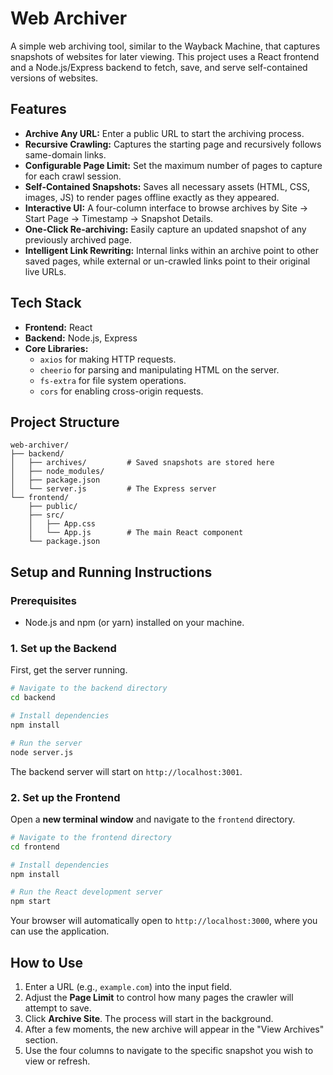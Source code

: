 # Web Archiver

A simple web archiving tool, similar to the Wayback Machine, that captures snapshots of websites for later viewing. This project uses a React frontend and a Node.js/Express backend to fetch, save, and serve self-contained versions of websites.

## Features

  * **Archive Any URL:** Enter a public URL to start the archiving process.
  * **Recursive Crawling:** Captures the starting page and recursively follows same-domain links.
  * **Configurable Page Limit:** Set the maximum number of pages to capture for each crawl session.
  * **Self-Contained Snapshots:** Saves all necessary assets (HTML, CSS, images, JS) to render pages offline exactly as they appeared.
  * **Interactive UI:** A four-column interface to browse archives by Site -\> Start Page -\> Timestamp -\> Snapshot Details.
  * **One-Click Re-archiving:** Easily capture an updated snapshot of any previously archived page.
  * **Intelligent Link Rewriting:** Internal links within an archive point to other saved pages, while external or un-crawled links point to their original live URLs.

## Tech Stack

  * **Frontend:** React
  * **Backend:** Node.js, Express
  * **Core Libraries:**
      * `axios` for making HTTP requests.
      * `cheerio` for parsing and manipulating HTML on the server.
      * `fs-extra` for file system operations.
      * `cors` for enabling cross-origin requests.

## Project Structure

```
web-archiver/
├── backend/
│   ├── archives/         # Saved snapshots are stored here
│   ├── node_modules/
│   ├── package.json
│   └── server.js         # The Express server
└── frontend/
    ├── public/
    ├── src/
    │   ├── App.css
    │   └── App.js        # The main React component
    └── package.json
```

## Setup and Running Instructions

### Prerequisites

  * Node.js and npm (or yarn) installed on your machine.

### 1\. Set up the Backend

First, get the server running.

```bash
# Navigate to the backend directory
cd backend

# Install dependencies
npm install

# Run the server
node server.js
```

The backend server will start on `http://localhost:3001`.

### 2\. Set up the Frontend

Open a **new terminal window** and navigate to the `frontend` directory.

```bash
# Navigate to the frontend directory
cd frontend

# Install dependencies
npm install

# Run the React development server
npm start
```

Your browser will automatically open to `http://localhost:3000`, where you can use the application.

## How to Use

1.  Enter a URL (e.g., `example.com`) into the input field.
2.  Adjust the **Page Limit** to control how many pages the crawler will attempt to save.
3.  Click **Archive Site**. The process will start in the background.
4.  After a few moments, the new archive will appear in the "View Archives" section.
5.  Use the four columns to navigate to the specific snapshot you wish to view or refresh.